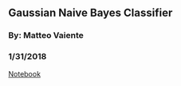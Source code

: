## Gaussian Naive Bayes Classifier
### By: Matteo Vaiente
### 1/31/2018
[Notebook](matteo-v.github.io/gaussianBayes)

